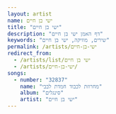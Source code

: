 ```yaml
---
layout: artist
name: ישי בן חיים
title: "ישי בן חיים"
description: "דף האמן ישי בן חיים"
keywords: "שירים, מוזיקה, ישי בן חיים"
permalink: /artists/ישי-בן-חיים
redirect_from:
  - /artists/list/ישי בן חיים
  - /artists/ישי-בן-חיים/
songs:
  - number: "32837"
    name: "מחרוזת לכבוד חמדת לבבי"
    album: "סינגלים"
    artist: "ישי בן חיים"
---
```

